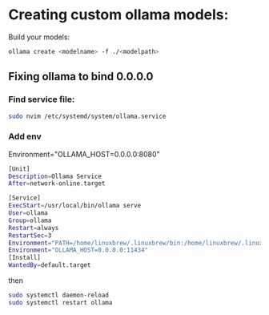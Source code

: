 # Creating custom ollama models:

Build your models:

```sh
ollama create <modelname> -f ./<modelpath>
```

## Fixing ollama to bind 0.0.0.0

### Find service file:

```sh
sudo nvim /etc/systemd/system/ollama.service
```

### Add env

Environment="OLLAMA_HOST=0.0.0.0:8080"

```sh
[Unit]
Description=Ollama Service
After=network-online.target

[Service]
ExecStart=/usr/local/bin/ollama serve
User=ollama
Group=ollama
Restart=always
RestartSec=3
Environment="PATH=/home/linuxbrew/.linuxbrew/bin:/home/linuxbrew/.linuxbrew/sbin:/home/benkalmus/.nix-profile/bin:/home/benkalmus/.local/bin:/home/benkalmus/.npm-global/bin:/home/benkalmus/.local/bin:/home/benkalmus/.asdf/bin:/usr/local/cuda-12/bin:/usr/local/sbin:/usr/local/bin:/usr/sbin:/usr/bin:/sbin:/bin:/usr/games:/usr/local/games:/snap/bin:/home/benkalmus/.asdf/shims:/usr/local/cuda/bin:/usr/local/go/bin"
Environment="OLLAMA_HOST=0.0.0.0:11434"
[Install]
WantedBy=default.target
```

then

```sh
sudo systemctl daemon-reload
sudo systemctl restart ollama
```
